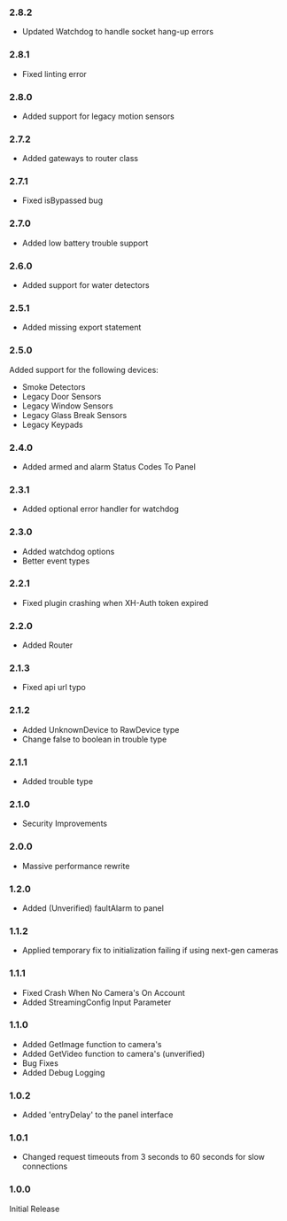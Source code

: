 ### 2.8.2 
* Updated Watchdog to handle socket hang-up errors


### 2.8.1 
* Fixed linting error


### 2.8.0 
* Added support for legacy motion sensors


### 2.7.2 
* Added gateways to router class


### 2.7.1 
* Fixed isBypassed bug


### 2.7.0 
* Added low battery trouble support


### 2.6.0 
* Added support for water detectors


### 2.5.1 
* Added missing export statement


### 2.5.0 
Added support for the following devices:
 * Smoke Detectors
 * Legacy Door Sensors
 * Legacy Window Sensors
 * Legacy Glass Break Sensors
 * Legacy Keypads


### 2.4.0 
* Added armed and alarm Status Codes To Panel


### 2.3.1 
* Added optional error handler for watchdog


### 2.3.0 
* Added watchdog options
* Better event types


### 2.2.1 
* Fixed plugin crashing when XH-Auth token expired


### 2.2.0 
* Added Router


### 2.1.3 
* Fixed api url typo


### 2.1.2 
* Added UnknownDevice to RawDevice type
* Change false to boolean in trouble type



### 2.1.1

* Added trouble type

### 2.1.0

* Security Improvements

### 2.0.0

* Massive performance rewrite

### 1.2.0

* Added (Unverified) faultAlarm to panel

### 1.1.2

* Applied temporary fix to initialization failing if using next-gen cameras

### 1.1.1

* Fixed Crash When No Camera's On Account
* Added StreamingConfig Input Parameter

### 1.1.0

* Added GetImage function to camera's
* Added GetVideo function to camera's (unverified)
* Bug Fixes
* Added Debug Logging

### 1.0.2

* Added 'entryDelay' to the panel interface

### 1.0.1

* Changed request timeouts from 3 seconds to 60 seconds for slow connections

### 1.0.0

Initial Release
